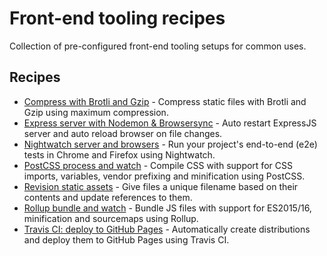 # Front-end tooling recipes

Collection of pre-configured front-end tooling setups for common uses.


## Recipes

* [Compress with Brotli and Gzip](compress-with-brotli-and-gzip/) - Compress static files with Brotli and Gzip using maximum compression.
* [Express server with Nodemon & Browsersync](express-with-nodemon-browsersync/) - Auto restart ExpressJS server and auto reload browser on file changes.
* [Nightwatch server and browsers](nightwatch-server-and-browsers/) - Run your project's end-to-end (e2e) tests in Chrome and Firefox using Nightwatch.
* [PostCSS process and watch](postcss-process-and-watch/) - Compile CSS with support for CSS imports, variables, vendor prefixing and minification using PostCSS.
* [Revision static assets](revision-static-assets/) - Give files a unique filename based on their contents and update references to them.
* [Rollup bundle and watch](rollup-bundle-and-watch/) -  Bundle JS files with support for ES2015/16, minification and sourcemaps using Rollup.
* [Travis CI: deploy to GitHub Pages](travis-deploy-to-gh-pages/) - Automatically create distributions and deploy them to GitHub Pages using Travis CI.
